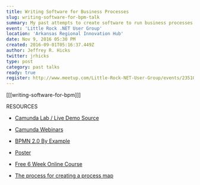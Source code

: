 ```yaml
---
title: Writing Software for Business Processes
slug: writing-software-for-bpm-talk
summary: My past attempts to create software to run business processes was slow, tedious, and easily drifted from business goals.  Join me as I look into Business Process Model and Notation and embedded engines to drive rapid application development that better align with business.
event: 'Little Rock .NET User Group'
location: 'Arkansas Regional Innovation Hub'
date: Nov 9, 2016 05:30 PM
created: 2016-09-01T05:16:37.449Z
author: Jeffrey R. Hicks
twitter: jrhicks
type: post
category: past talks
ready: true
register: http://www.meetup.com/Little-Rock-NET-User-Group/events/235106149/?a=socialmedia
---
```


[[[writing-software-for-bpm]]]


RESOURCES

* [Camunda Lab / Live Demo Source](https://github.com/jrhicks/camunda-lab-1)

* [Camunda Webinars](https://network.camunda.org/webinars/)

* [BPMN 2.0 By Example](http://www.omg.org/cgi-bin/doc?dtc/10-06-02)

* [Poster](http://www.bpmb.de/images/BPMN2_0_Poster_EN.pdf)

* [Free 6 Week Online Course](https://open.hpi.de/courses/bpm2016/)

* [The process for creating a process map](https://www.process.st/business-process-modeling/)
